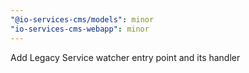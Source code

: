 ```yaml
---
"@io-services-cms/models": minor
"io-services-cms-webapp": minor
---
```


Add Legacy Service watcher entry point and its handler
